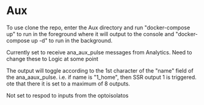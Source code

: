 # Aux
To use clone the repo, enter the Aux directory and run "docker-compose up" to run in the foreground where it will output to the console and "docker-compose up -d" to run in the background.

Currently set to receive ana_aux_pulse messages from Analytics. Need  to change these to Logic at some point

The output will toggle according to the  1st character of the  "name" field of the ana_aaux_pulse. i.e. if name is "1_home", then SSR output 1 is triggered. ote that there it is set to a maximum of 8 outputs.

Not set to respod to inputs from the optoisolatos
